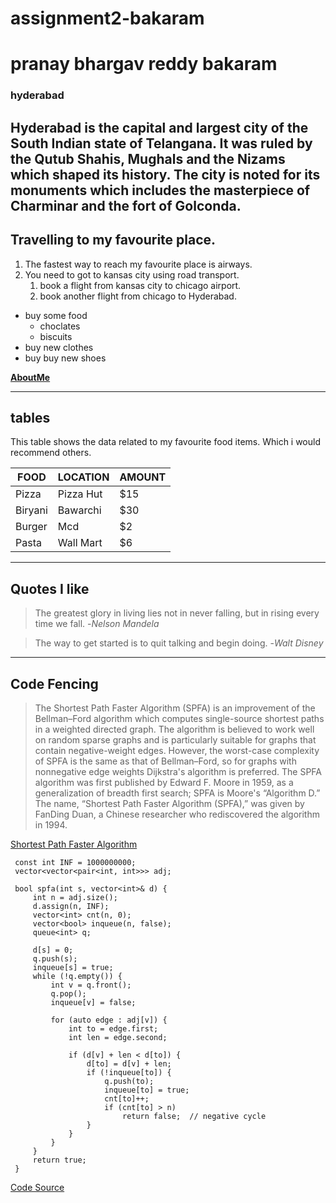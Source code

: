 # assignment2-bakaram
# pranay bhargav reddy bakaram
### hyderabad
Hyderabad is the capital and largest city of the South Indian state of Telangana. It was ruled by the Qutub Shahis, Mughals and the Nizams which shaped its history. The city is noted for its monuments which includes the masterpiece of **Charminar** and the fort of **Golconda**.
---
## Travelling to my favourite place.
1. The fastest way to reach my favourite place is airways.
2. You need to got to kansas city using road transport.
   1. book a flight from kansas city to chicago airport.
   2. book another flight from chicago to Hyderabad.
* buy some food
  * choclates 
  * biscuits
* buy new clothes
* buy buy new shoes

**[AboutMe](AboutMe.md)**

---

## tables

This table shows the data related to my favourite food items. Which i would recommend others.

|FOOD|LOCATION|AMOUNT|
|---|---|---|
|Pizza|Pizza Hut|$15|
|Biryani|Bawarchi|$30|
|Burger|Mcd|$2|
|Pasta|Wall Mart|$6|

---

## Quotes I like

>The greatest glory in living lies not in never falling, but in rising every time we fall.
-*Nelson Mandela*

>The way to get started is to quit talking and begin doing.
-*Walt Disney*

---

## Code Fencing


  > The Shortest Path Faster Algorithm (SPFA) is an improvement of the Bellman–Ford algorithm which computes single-source shortest paths in a weighted directed graph. The algorithm is believed to work well on random sparse graphs and is particularly suitable for graphs that contain negative-weight edges. However, the worst-case complexity of SPFA is the same as that of Bellman–Ford, so for graphs with nonnegative edge weights Dijkstra's algorithm is preferred. The SPFA algorithm was first published by Edward F. Moore in 1959, as a generalization of breadth first search; SPFA is Moore's “Algorithm D.” The name, “Shortest Path Faster Algorithm (SPFA),” was given by FanDing Duan, a Chinese researcher who rediscovered the algorithm in 1994.

  [Shortest Path Faster Algorithm](https://en.wikipedia.org/wiki/Shortest_Path_Faster_Algorithm#cite_note-duan-3)

~~~
 const int INF = 1000000000;
 vector<vector<pair<int, int>>> adj;

 bool spfa(int s, vector<int>& d) {
     int n = adj.size();
     d.assign(n, INF);
     vector<int> cnt(n, 0);
     vector<bool> inqueue(n, false);
     queue<int> q;

     d[s] = 0;
     q.push(s);
     inqueue[s] = true;
     while (!q.empty()) {
         int v = q.front();
         q.pop();
         inqueue[v] = false;

         for (auto edge : adj[v]) {
             int to = edge.first;
             int len = edge.second;

             if (d[v] + len < d[to]) {
                 d[to] = d[v] + len;
                 if (!inqueue[to]) {
                     q.push(to);
                     inqueue[to] = true;
                     cnt[to]++;
                     if (cnt[to] > n)
                         return false;  // negative cycle
                 }
             }
         }
     }
     return true;
 }
~~~

[Code Source](https://cp-algorithms.com/graph/bellman_ford.html)

